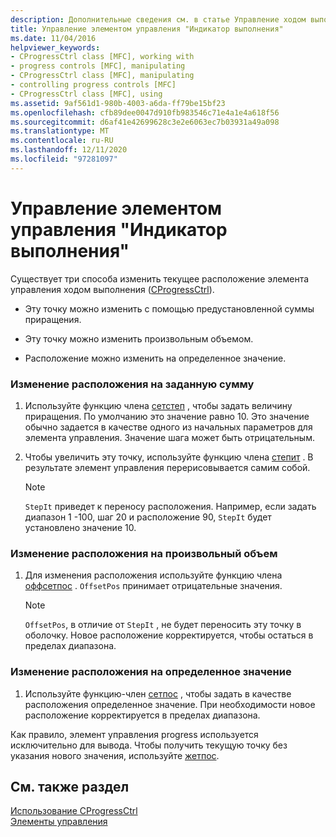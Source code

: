 ```yaml
---
description: Дополнительные сведения см. в статье Управление ходом выполнения
title: Управление элементом управления "Индикатор выполнения"
ms.date: 11/04/2016
helpviewer_keywords:
- CProgressCtrl class [MFC], working with
- progress controls [MFC], manipulating
- CProgressCtrl class [MFC], manipulating
- controlling progress controls [MFC]
- CProgressCtrl class [MFC], using
ms.assetid: 9af561d1-980b-4003-a6da-ff79be15bf23
ms.openlocfilehash: cfb89dee0047d910fb983546c71e4a1e4a618f56
ms.sourcegitcommit: d6af41e42699628c3e2e6063ec7b03931a49a098
ms.translationtype: MT
ms.contentlocale: ru-RU
ms.lasthandoff: 12/11/2020
ms.locfileid: "97281097"
---
```

# <a name="manipulating-the-progress-control"></a>Управление элементом управления "Индикатор выполнения"

Существует три способа изменить текущее расположение элемента управления ходом выполнения ([CProgressCtrl](reference/cprogressctrl-class.md)).

- Эту точку можно изменить с помощью предустановленной суммы приращения.

- Эту точку можно изменить произвольным объемом.

- Расположение можно изменить на определенное значение.

### <a name="to-change-the-position-by-a-preset-amount"></a>Изменение расположения на заданную сумму

1. Используйте функцию члена [сетстеп](reference/cprogressctrl-class.md#setstep) , чтобы задать величину приращения. По умолчанию это значение равно 10. Это значение обычно задается в качестве одного из начальных параметров для элемента управления. Значение шага может быть отрицательным.

1. Чтобы увеличить эту точку, используйте функцию члена [степит](reference/cprogressctrl-class.md#stepit) . В результате элемент управления перерисовывается самим собой.

    > [!NOTE]
    >  `StepIt` приведет к переносу расположения. Например, если задать диапазон 1 -100, шаг 20 и расположение 90, `StepIt` будет установлено значение 10.

### <a name="to-change-the-position-by-an-arbitrary-amount"></a>Изменение расположения на произвольный объем

1. Для изменения расположения используйте функцию члена [оффсетпос](reference/cprogressctrl-class.md#offsetpos) . `OffsetPos` принимает отрицательные значения.

    > [!NOTE]
    >  `OffsetPos`, в отличие от `StepIt` , не будет переносить эту точку в оболочку. Новое расположение корректируется, чтобы остаться в пределах диапазона.

### <a name="to-change-the-position-to-a-specific-value"></a>Изменение расположения на определенное значение

1. Используйте функцию-член [сетпос](reference/cprogressctrl-class.md#setpos) , чтобы задать в качестве расположения определенное значение. При необходимости новое расположение корректируется в пределах диапазона.

Как правило, элемент управления progress используется исключительно для вывода. Чтобы получить текущую точку без указания нового значения, используйте [жетпос](reference/cprogressctrl-class.md#getpos).

## <a name="see-also"></a>См. также раздел

[Использование CProgressCtrl](using-cprogressctrl.md)<br/>
[Элементы управления](controls-mfc.md)
